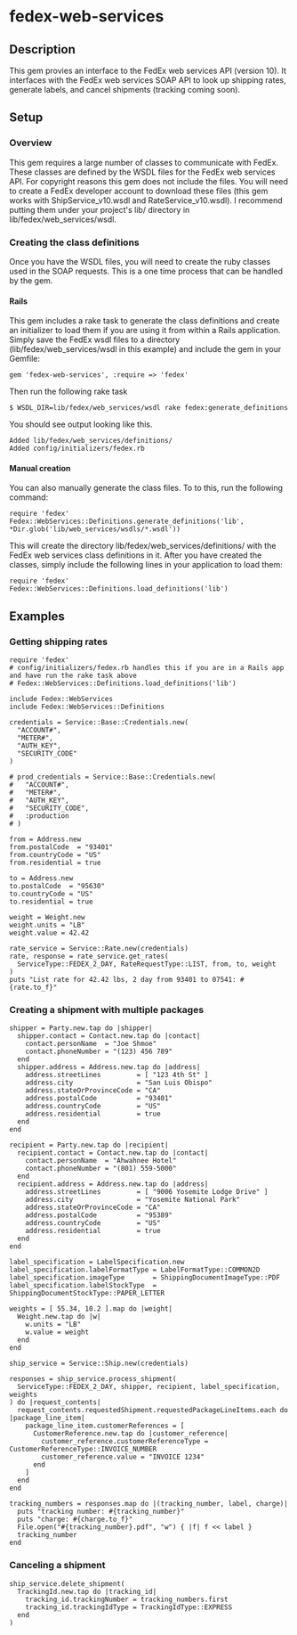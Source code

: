 # fedex-web-services
## Description
This gem provies an interface to the FedEx web services API (version 10).  It interfaces with the FedEx web services SOAP API to look up shipping rates, generate labels, and cancel shipments (tracking coming soon).

## Setup
### Overview
This gem requires a large number of classes to communicate with FedEx.  These classes are defined by the WSDL files for the FedEx web services API.  For copyright reasons this gem does not include the files.  You will need to create a FedEx developer account to download these files (this gem works with ShipService_v10.wsdl and RateService_v10.wsdl).  I recommend putting them under your project's lib/ directory in lib/fedex/web_services/wsdl.

### Creating the class definitions
Once you have the WSDL files, you will need to create the ruby classes used in the SOAP requests.  This is a one time process that can be handled by the gem.

#### Rails
This gem includes a rake task to generate the class definitions and create an initializer to load them if you are using it from within a Rails application.  Simply save the FedEx wsdl files to a directory (lib/fedex/web_services/wsdl in this example) and include the gem in your Gemfile:

    gem 'fedex-web-services', :require => 'fedex'

Then run the following rake task

    $ WSDL_DIR=lib/fedex/web_services/wsdl rake fedex:generate_definitions

You should see output looking like this.

    Added lib/fedex/web_services/definitions/
    Added config/initializers/fedex.rb

#### Manual creation
You can also manually generate the class files.  To to this, run the following command:

    require 'fedex'
    Fedex::WebServices::Definitions.generate_definitions('lib', *Dir.glob('lib/web_services/wsdls/*.wsdl'))

This will create the directory lib/fedex/web_services/definitions/ with the FedEx web services class definitions in it.  After you have created the classes, simply include the following lines in your application to load them:

    require 'fedex'
    Fedex::WebServices::Definitions.load_definitions('lib')

## Examples
### Getting shipping rates

    require 'fedex'
    # config/initializers/fedex.rb handles this if you are in a Rails app and have run the rake task above
    # Fedex::WebServices::Definitions.load_definitions('lib')

    include Fedex::WebServices
    include Fedex::WebServices::Definitions

    credentials = Service::Base::Credentials.new(
      "ACCOUNT#",
      "METER#",
      "AUTH_KEY",
      "SECURITY_CODE"
    )

    # prod_credentials = Service::Base::Credentials.new(
    #   "ACCOUNT#",
    #   "METER#",
    #   "AUTH_KEY",
    #   "SECURITY_CODE",
    #   :production
    # )

    from = Address.new
    from.postalCode  = "93401"
    from.countryCode = "US"
    from.residential = true

    to = Address.new
    to.postalCode  = "95630"
    to.countryCode = "US"
    to.residential = true

    weight = Weight.new
    weight.units = "LB"
    weight.value = 42.42

    rate_service = Service::Rate.new(credentials)
    rate, response = rate_service.get_rates(
      ServiceType::FEDEX_2_DAY, RateRequestType::LIST, from, to, weight
    )
    puts "List rate for 42.42 lbs, 2 day from 93401 to 07541: #{rate.to_f}"


### Creating a shipment with multiple packages

    shipper = Party.new.tap do |shipper|
      shipper.contact = Contact.new.tap do |contact|
        contact.personName  = "Joe Shmoe"
        contact.phoneNumber = "(123) 456 789"
      end
      shipper.address = Address.new.tap do |address|
        address.streetLines         = [ "123 4th St" ]
        address.city                = "San Luis Obispo"
        address.stateOrProvinceCode = "CA"
        address.postalCode          = "93401"
        address.countryCode         = "US"
        address.residential         = true
      end
    end

    recipient = Party.new.tap do |recipient|
      recipient.contact = Contact.new.tap do |contact|
        contact.personName  = "Ahwahnee Hotel"
        contact.phoneNumber = "(801) 559-5000"
      end
      recipient.address = Address.new.tap do |address|
        address.streetLines         = [ "9006 Yosemite Lodge Drive" ]
        address.city                = "Yosemite National Park"
        address.stateOrProvinceCode = "CA"
        address.postalCode          = "95389"
        address.countryCode         = "US"
        address.residential         = true
      end
    end

    label_specification = LabelSpecification.new
    label_specification.labelFormatType = LabelFormatType::COMMON2D
    label_specification.imageType       = ShippingDocumentImageType::PDF
    label_specification.labelStockType  = ShippingDocumentStockType::PAPER_LETTER

    weights = [ 55.34, 10.2 ].map do |weight|
      Weight.new.tap do |w|
        w.units = "LB"
        w.value = weight
      end
    end

    ship_service = Service::Ship.new(credentials)

    responses = ship_service.process_shipment(
      ServiceType::FEDEX_2_DAY, shipper, recipient, label_specification, weights
    ) do |request_contents|
      request_contents.requestedShipment.requestedPackageLineItems.each do |package_line_item|
        package_line_item.customerReferences = [
          CustomerReference.new.tap do |customer_reference|
            customer_reference.customerReferenceType = CustomerReferenceType::INVOICE_NUMBER
            customer_reference.value = "INVOICE 1234"
          end
        ]
      end
    end

    tracking_numbers = responses.map do |(tracking_number, label, charge)|
      puts "tracking number: #{tracking_number}"
      puts "charge: #{charge.to_f}"
      File.open("#{tracking_number}.pdf", "w") { |f| f << label }
      tracking_number
    end

### Canceling a shipment

    ship_service.delete_shipment(
      TrackingId.new.tap do |tracking_id|
        tracking_id.trackingNumber = tracking_numbers.first
        tracking_id.trackingIdType = TrackingIdType::EXPRESS
      end
    )
